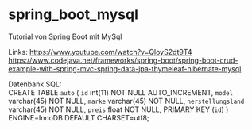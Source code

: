 # spring_boot_mysql
Tutorial von Spring Boot mit MySql

Links: 
https://www.youtube.com/watch?v=QloyS2dt9T4 <br/>
https://www.codejava.net/frameworks/spring-boot/spring-boot-crud-example-with-spring-mvc-spring-data-jpa-thymeleaf-hibernate-mysql <br/>

Datenbank SQL:<br/>
CREATE TABLE `auto` (
  `id` int(11) NOT NULL AUTO_INCREMENT,
  `model` varchar(45) NOT NULL,
  `marke` varchar(45) NOT NULL,
  `herstellungsland` varchar(45) NOT NULL,
  `preis` float NOT NULL,
  PRIMARY KEY (`id`)
) ENGINE=InnoDB DEFAULT CHARSET=utf8;
